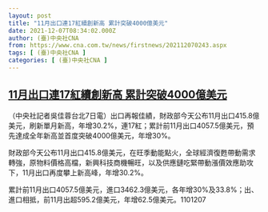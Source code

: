 ```yaml
---
layout: post
title: "11月出口連17紅續創新高 累計突破4000億美元"
date: 2021-12-07T08:34:02.000Z
author: (臺)中央社CNA
from: https://www.cna.com.tw/news/firstnews/202112070243.aspx
tags: [ (臺)中央社CNA ]
categories: [ (臺)中央社CNA ]
---
```

<!--1638866042000-->
[11月出口連17紅續創新高 累計突破4000億美元](https://www.cna.com.tw/news/firstnews/202112070243.aspx)
------

<div>
<div></div><div><p>（中央社記者吳佳蓉台北7日電）出口再報佳績，財政部今天公布11月出口415.8億美元，刷新單月新高，年增30.2%，連17紅；累計前11月出口4057.5億美元，預先達成全年新高並首度突破4000億美元，年增30%。</p><p>財政部今天公布11月出口415.8億美元，在旺季動能點火，全球經濟復甦帶動需求轉強，原物料價格高檔，新興科技商機暢旺，以及供應鏈吃緊帶動漲價效應助攻下，11月出口再度攀上新高峰，年增30.2%。</p><p>累計前11月出口4057.5億美元，進口3462.3億美元，各年增30%及33.8%；出、進口相抵，前11月出超595.2億美元，年增62.5億美元。1101207</p></div>
</div>
